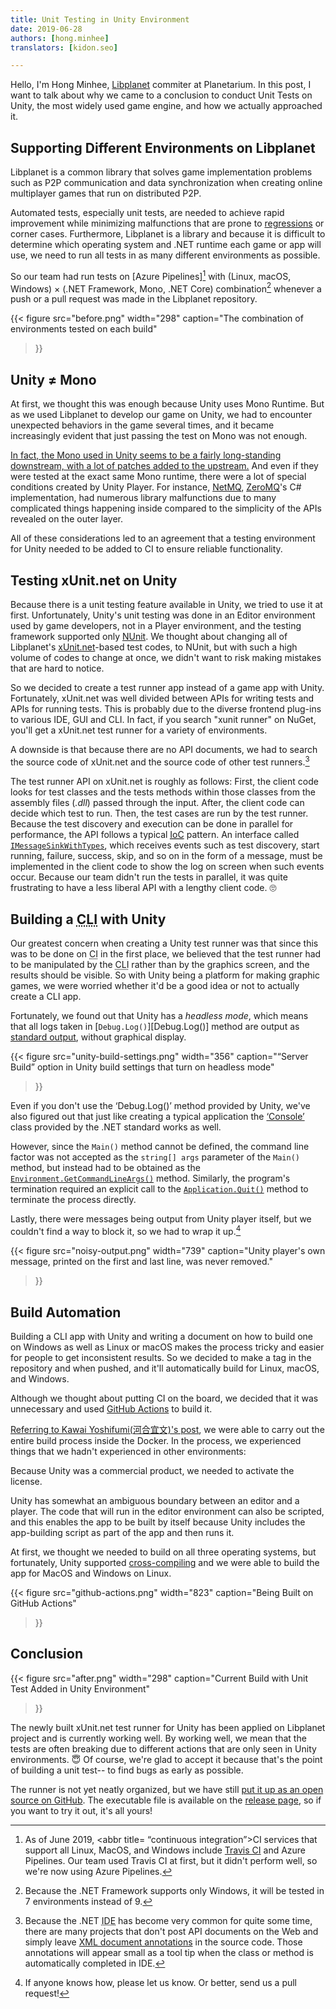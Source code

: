 ```yaml
---
title: Unit Testing in Unity Environment
date: 2019-06-28
authors: [hong.minhee]
translators: [kidon.seo]

---
```



Hello, I'm Hong Minhee, [Libplanet] commiter at Planetarium. 
In this post, I want to talk about why we came to a conclusion to conduct Unit Tests on Unity, 
the most widely used game engine, and how we actually approached it.

Supporting Different Environments on Libplanet
---------------------------------------

Libplanet is a common library that solves game implementation problems such as P2P communication and 
data synchronization when creating online multiplayer games that run on distributed P2P.

Automated tests, especially unit tests, are needed to achieve rapid improvement while minimizing malfunctions 
that are prone to [regressions] or corner cases. Furthermore, Libplanet is a library and because it is 
difficult to determine which operating system and .NET runtime each game or app will use, we need to run all 
tests in as many different environments as possible.

So our team had run tests on [Azure Pipelines][^1] with (Linux, macOS, Windows) × (.NET Framework, Mono, .NET Core) 
combination[^2] whenever a push or a pull request was made in the Libplanet repository.

{{< 
figure 
src="before.png" 
width="298" 
caption="The combination of environments tested on each build"
>}}

Unity ≠ Mono
------------

At first, we thought this was enough because Unity uses Mono Runtime. But as we used Libplanet to develop 
our game on Unity, we had to encounter unexpected behaviors in the game several times, and it became increasingly 
evident that just passing the test on Mono was not enough.

[In fact, the Mono used in Unity seems to be a fairly long-standing downstream, with a lot of patches added 
to the upstream.][unity-mono] And even if they were tested at the exact same Mono runtime, there were a lot 
of special conditions created by Unity Player. For instance, [NetMQ], [ZeroMQ]'s C# implementation, had 
numerous library malfunctions due to many complicated things happening inside compared to the simplicity of 
the APIs revealed on the outer layer.

All of these considerations led to an agreement that a testing environment for Unity needed to be added to CI 
to ensure reliable functionality.

Testing xUnit.net on Unity
--------------------------

Because there is a unit testing feature available in Unity, we tried to use it at first. Unfortunately, Unity's 
unit testing was done in an Editor environment used by game developers, not in a Player environment, and the 
testing framework supported only [NUnit]. We thought about changing all of Libplanet's [xUnit.net]-based test 
codes, to NUnit, but with such a high volume of codes to change at once, we didn't want to risk making mistakes 
that are hard to notice.

So we decided to create a test runner app instead of a game app with Unity. Fortunately, xUnit.net was well divided 
between APIs for writing tests and APIs for running tests. This is probably due to the diverse frontend plug-ins to 
various IDE, GUI and CLI. In fact, if you search "xunit runner" on NuGet, you'll get a xUnit.net test runner for a 
variety of environments.

A downside is that because there are no API documents, we had to search the source code of xUnit.net and the source 
code of other test runners.[^3]

The test runner API on xUnit.net is roughly as follows: First, the client code looks for test classes and the tests 
methods within those classes from the assembly files (*.dll*) passed through the input. After, the client code can 
decide which test to run. Then, the test cases are run by the test runner. Because the test discovery and execution 
can be done in parallel for performance, the API follows a typical [<abbr title="inversion of control">IoC</abbr>][IoC] 
pattern. An interface called [`IMessageSinkWithTypes`][IMessageSinkWithTypes], which receives events such as test 
discovery, start running, failure, success, skip, and so on in the form of a message, must be implemented in the client 
code to show the log on screen when such events occur. Because our team didn't run the tests in parallel, it was quite 
frustrating to have a less liberal API with a lengthy client code. 🙄

Building a <abbr title="command-line interface">CLI</abbr> with Unity
----------------------------------------------------------------------

Our greatest concern when creating a Unity test runner was that since this was to be done on 
<abbr title="continuous integration">CI</abbr> in the first place, we believed that the test runner had to be manipulated 
by the <abbr title="command-line interface">CLI</abbr> rather than by the graphics screen, and the results should be 
visible. So with Unity being a platform for making graphic games, we were worried whether it'd be a good idea or not to 
actually create a CLI app.

Fortunately, we found out that Unity has a <dfn>headless mode</dfn>, which means that all logs taken in 
[`Debug.Log()`][Debug.Log()] method are output as [standard output][stdout], without graphical display.

{{< 
figure 
src="unity-build-settings.png" 
width="356" 
caption="<q>Server Build</q> option in Unity build settings that turn on headless mode"
>}}

Even if you don't use the ‘Debug.Log()’ method provided by Unity, we've also figured out that just like creating a 
typical application the [‘Console’][Console] class provided by the .NET standard works as well.

However, since the `Main()` method cannot be defined, the command line factor was not accepted as the `string[] args`
parameter of the `Main()` method, but instead had to be obtained as the [`Environment.GetCommandLineArgs()`][GetCommandLineArgs] 
method. Similarly, the program's termination required an explicit call to the [`Application.Quit()`][Quit] method to 
terminate the process directly.

Lastly, there were messages being output from Unity player itself, but we couldn't find a way to block it, so we had 
to wrap it up.[^4]

{{< 
figure 
src="noisy-output.png" 
width="739" 
caption="Unity player's own message, printed on the first and last line, was never removed."
>}}

Build Automation
----------------

Building a CLI app with Unity and writing a document on how to build one on Windows as well as Linux or macOS makes 
the process tricky and easier for people to get inconsistent results. So we decided to make a tag in the repository 
and when pushed, and it'll automatically build for Linux, macOS, and Windows.

Although we thought about putting CI on the board, we decided that it was unnecessary and used [GitHub Actions] to build it.

[Referring to Kawai Yoshifumi(河合宜文)'s post][5], we were able to carry out the entire build process inside the Docker. 
In the process, we experienced things that we hadn't experienced in other environments:

Because Unity was a commercial product, we needed to activate the license.

Unity has somewhat an ambiguous boundary between an editor and a player. The code that will run in the editor environment 
can also be scripted, and this enables the app to be built by itself because Unity includes the app-building script as 
part of the app and then runs it. 

At first, we thought we needed to build on all three operating systems, but fortunately, Unity supported [cross-compiling][6] 
and we were able to build the app for MacOS and Windows on Linux.

{{< 
figure 
src="github-actions.png" 
width="823" 
caption="Being Built on GitHub Actions"
>}}

Conclusion
----------

{{< 
figure 
src="after.png" 
width="298" 
caption="Current Build with Unit Test Added in Unity Environment"
>}}

The newly built xUnit.net test runner for Unity has been applied on Libplanet project and is currently working well. 
By working well, we mean that the tests are often breaking due to
different actions that are only seen in Unity environments. 😇 Of course, we're glad to accept it because that's the 
point of building a unit test-- to find bugs as early as possible.

The runner is not yet neatly organized, but we have still [put it up as an open source on GitHub][7]. The executable 
file is available on the [release page][8], so if you want to try it out, it's all yours!

[Libplanet]: https://libplanet.io/
[regressions]: https://en.wikipedia.org/wiki/Software_regression
[Azure Pipelines]: https://dev.azure.com/planetarium/libplanet/_build?definitionId=3
[Travis CI]: https://travis-ci.com/
[unity-mono]: https://github.com/Unity-Technologies/mono
[ZeroMQ]: http://zeromq.org/
[NetMQ]: https://github.com/zeromq/netmq
[NUnit]: https://nunit.org/
[xUnit.net]: https://xunit.net/
[xmldoc]: https://docs.microsoft.com/dotnet/csharp/programming-guide/xmldoc/
[IoC]: https://en.wikipedia.org/wiki/Inversion_of_control
[IMessageSinkWithTypes]: https://github.com/xunit/xunit/blob/2.4.1/src/xunit.runner.utility/Messages/IMessageSinkWithTypes.cs
[Debug.Log]: https://docs.unity3d.com/ScriptReference/Debug.Log.html
[stdout]: https://en.wikipedia.org/wiki/Standard_streams#Standard_output_(stdout)
[Console]: https://docs.microsoft.com/dotnet/api/system.console
[GetCommandLineArgs]: https://docs.microsoft.com/dotnet/api/system.environment.getcommandlineargs
[Quit]: https://docs.unity3d.com/ScriptReference/Application.Quit.html
[GitHub Actions]: https://github.com/features/actions
[5]: https://medium.com/@neuecc/using-circle-ci-to-build-test-make-unitypackage-on-unity-9f9fa2b3adfd
[6]: https://en.wikipedia.org/wiki/Cross_compiler
[7]: https://github.com/planetarium/xunit-unity-runner
[8]: https://github.com/planetarium/xunit-unity-runner/releases


[^1]: As of June 2019, <abbr title= “continuous integration”>CI</abbr> services that support all Linux, MacOS, and 
Windows include [Travis CI] and Azure Pipelines. Our team used Travis CI at first, but it didn't perform well, so 
we're now using Azure Pipelines. 
[^2]: Because the .NET Framework supports only Windows, it will be tested in 7 environments instead of 9. 
[^3]: Because the .NET <abbr title="integrated development environment">IDE</abbr> has become very common for quite 
some time, there are many projects that don't post API documents on the Web and simply leave [XML document annotations][xmldoc] 
in the source code. Those annotations will appear small as a tool tip when the class or method is automatically completed in IDE. 
[^4]: If anyone knows how, please let us know. Or better, send us a pull request!
